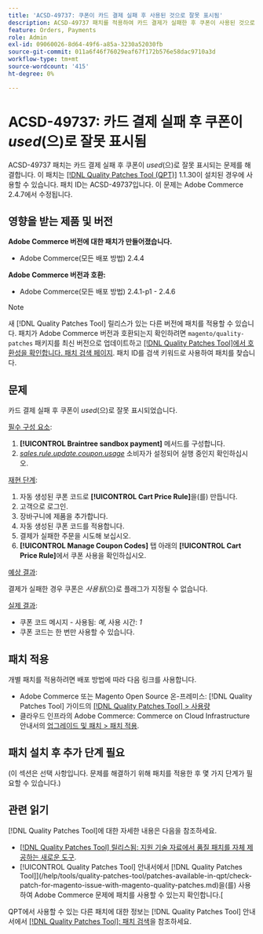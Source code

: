 ```yaml
---
title: 'ACSD-49737: 쿠폰이 카드 결제 실패 후 사용된 것으로 잘못 표시됨'
description: ACSD-49737 패치를 적용하여 카드 결제가 실패한 후 쿠폰이 사용된 것으로 잘못 표시되는 Adobe Commerce 문제를 해결합니다.
feature: Orders, Payments
role: Admin
exl-id: 09060026-8d64-49f6-a85a-3230a52030fb
source-git-commit: 011a6f46f76029eaf67f172b576e58dac9710a3d
workflow-type: tm+mt
source-wordcount: '415'
ht-degree: 0%

---
```


# ACSD-49737: 카드 결제 실패 후 쿠폰이 *used*(으)로 잘못 표시됨

ACSD-49737 패치는 카드 결제 실패 후 쿠폰이 *used*(으)로 잘못 표시되는 문제를 해결합니다. 이 패치는 [[!DNL Quality Patches Tool (QPT)]](https://experienceleague.adobe.com/en/docs/commerce-operations/tools/quality-patches-tool/quality-patches-tool-to-self-serve-quality-patches) 1.1.30이 설치된 경우에 사용할 수 있습니다. 패치 ID는 ACSD-49737입니다. 이 문제는 Adobe Commerce 2.4.7에서 수정됩니다.

## 영향을 받는 제품 및 버전

**Adobe Commerce 버전에 대한 패치가 만들어졌습니다.**

* Adobe Commerce(모든 배포 방법) 2.4.4

**Adobe Commerce 버전과 호환:**

* Adobe Commerce(모든 배포 방법) 2.4.1-p1 - 2.4.6

>[!NOTE]
>
>새 [!DNL Quality Patches Tool] 릴리스가 있는 다른 버전에 패치를 적용할 수 있습니다. 패치가 Adobe Commerce 버전과 호환되는지 확인하려면 `magento/quality-patches` 패키지를 최신 버전으로 업데이트하고 [[!DNL Quality Patches Tool]에서 호환성을 확인합니다. 패치 검색 페이지](https://experienceleague.adobe.com/tools/commerce-quality-patches/index.html). 패치 ID를 검색 키워드로 사용하여 패치를 찾습니다.

## 문제

카드 결제 실패 후 쿠폰이 *used*(으)로 잘못 표시되었습니다.

<u>필수 구성 요소</u>:

1. **[!UICONTROL Braintree sandbox payment]** 메서드를 구성합니다.
1. [*sales.rule.update.coupon.usage*](https://experienceleague.adobe.com/docs/commerce-operations/configuration-guide/message-queues/consumers.html?lang=en) 소비자가 설정되어 실행 중인지 확인하십시오.

<u>재현 단계</u>:

1. 자동 생성된 쿠폰 코드로 **[!UICONTROL Cart Price Rule]**&#x200B;을(를) 만듭니다.
1. 고객으로 로그인.
1. 장바구니에 제품을 추가합니다.
1. 자동 생성된 쿠폰 코드를 적용합니다.
1. 결제가 실패한 주문을 시도해 보십시오.
1. **[!UICONTROL Manage Coupon Codes]** 탭 아래의 **[!UICONTROL Cart Price Rule]**&#x200B;에서 쿠폰 사용을 확인하십시오.

<u>예상 결과</u>:

결제가 실패한 경우 쿠폰은 *사용됨*(으)로 플래그가 지정될 수 없습니다.

<u>실제 결과</u>:

* 쿠폰 코드 메시지 - 사용됨: *예*, 사용 시간: *1*
* 쿠폰 코드는 한 번만 사용할 수 있습니다.

## 패치 적용

개별 패치를 적용하려면 배포 방법에 따라 다음 링크를 사용합니다.

* Adobe Commerce 또는 Magento Open Source 온-프레미스: [!DNL Quality Patches Tool] 가이드의 [[!DNL Quality Patches Tool] > 사용량](/help/tools/quality-patches-tool/usage.md)
* 클라우드 인프라의 Adobe Commerce: Commerce on Cloud Infrastructure 안내서의 [업그레이드 및 패치 > 패치 적용](https://experienceleague.adobe.com/docs/commerce-cloud-service/user-guide/develop/upgrade/apply-patches.html).

## 패치 설치 후 추가 단계 필요

(이 섹션은 선택 사항입니다. 문제를 해결하기 위해 패치를 적용한 후 몇 가지 단계가 필요할 수 있습니다.) 

## 관련 읽기

[!DNL Quality Patches Tool]에 대한 자세한 내용은 다음을 참조하세요.

* [[!DNL Quality Patches Tool] 릴리스됨: 지원 기술 자료에서 품질 패치를 자체 제공하는 새로운 도구](https://experienceleague.adobe.com/en/docs/commerce-operations/tools/quality-patches-tool/quality-patches-tool-to-self-serve-quality-patches).
* [!UICONTROL Quality Patches Tool] 안내서에서  [!DNL Quality Patches Tool]](/help/tools/quality-patches-tool/patches-available-in-qpt/check-patch-for-magento-issue-with-magento-quality-patches.md)을(를) 사용하여 Adobe Commerce 문제에 패치를 사용할 수 있는지 확인합니다.[


QPT에서 사용할 수 있는 다른 패치에 대한 정보는 [!DNL Quality Patches Tool] 안내서에서 [[!DNL Quality Patches Tool]: 패치 검색](https://experienceleague.adobe.com/tools/commerce-quality-patches/index.html)을 참조하세요.
